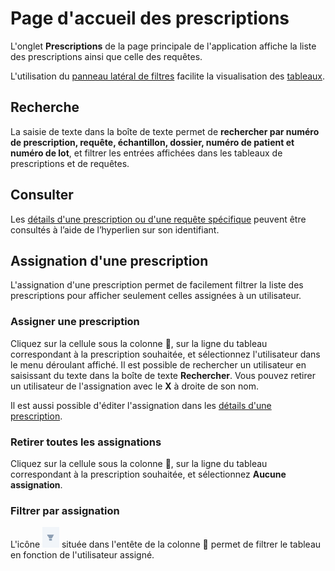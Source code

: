 # Page d'accueil des prescriptions

L'onglet **Prescriptions** de la page principale de l'application affiche la liste des prescriptions ainsi que celle des requêtes.

L'utilisation du [panneau latéral de filtres](/fr/qlin_genetic/filter_panel/filter_panel.md) facilite la visualisation des [tableaux](/fr/qlin_genetic/tables/tables.md).

## Recherche

La saisie de texte dans la boîte de texte permet de **rechercher par numéro de prescription, requête, échantillon, dossier, numéro de patient et numéro de lot**, et filtrer les entrées affichées dans les tableaux de prescriptions et de requêtes.

## Consulter

Les [détails d'une prescription ou d'une requête spécifique](details.md) peuvent être consultés à l’aide de l’hyperlien sur son identifiant.

## Assignation d'une prescription

L'assignation d'une prescription permet de facilement filtrer la liste des prescriptions pour afficher seulement celles assignées à un utilisateur.

### Assigner une prescription

Cliquez sur la cellule sous la colonne 👤, sur la ligne du tableau correspondant à la prescription souhaitée, et sélectionnez l'utilisateur dans le menu déroulant affiché. Il est possible de rechercher un utilisateur en saisissant du texte dans la boîte de texte **Rechercher**. Vous pouvez retirer un utilisateur de l'assignation avec le **X** à droite de son nom.

Il est aussi possible d'éditer l'assignation dans les [détails d'une prescription](details.md).

### Retirer toutes les assignations

Cliquez sur la cellule sous la colonne 👤, sur la ligne du tableau correspondant à la prescription souhaitée, et sélectionnez **Aucune assignation**.

### Filtrer par assignation

L'icône ![filtre](filter_icon.png) située dans l'entête de la colonne 👤 permet de filtrer le tableau en fonction de l'utilisateur assigné.
